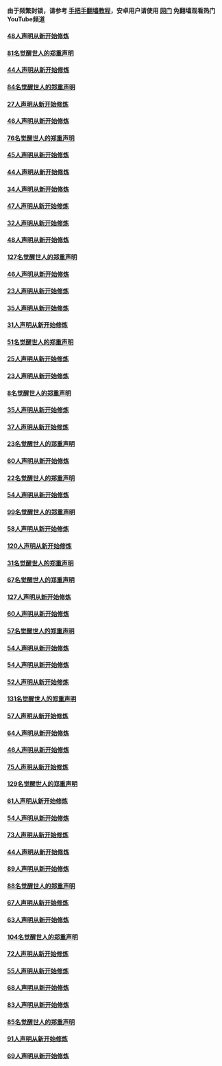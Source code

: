 #### 由于频繁封锁，请参考 [手把手翻墙教程](https://github.com/gfw-breaker/guides/wiki/)，安卓用户请使用 [网门](https://github.com/gfw-breaker/nogfw/blob/master/dl.md?t=03071500) 免翻墙观看热门YouTube频道 

#### [48人声明从新开始修炼](../pages/91/421605.md?t=03071500) 

#### [81名觉醒世人的郑重声明](../pages/91/421656.md?t=03071500) 

#### [44人声明从新开始修炼](../pages/91/421544.md?t=03071500) 

#### [84名觉醒世人的郑重声明](../pages/91/421543.md?t=03071500) 

#### [27人声明从新开始修炼](../pages/91/421465.md?t=03071500) 

#### [46人声明从新开始修炼](../pages/91/421454.md?t=03071500) 

#### [76名觉醒世人的郑重声明](../pages/91/421453.md?t=03071500) 

#### [45人声明从新开始修炼](../pages/91/421452.md?t=03071500) 

#### [44人声明从新开始修炼](../pages/91/421422.md?t=03071500) 

#### [34人声明从新开始修炼](../pages/91/421322.md?t=03071500) 

#### [47人声明从新开始修炼](../pages/91/421264.md?t=03071500) 

#### [32人声明从新开始修炼](../pages/91/421225.md?t=03071500) 

#### [48人声明从新开始修炼](../pages/91/421202.md?t=03071500) 

#### [127名觉醒世人的郑重声明](../pages/91/421224.md?t=03071500) 

#### [46人声明从新开始修炼](../pages/91/421203.md?t=03071500) 

#### [23人声明从新开始修炼](../pages/91/421138.md?t=03071500) 

#### [35人声明从新开始修炼](../pages/91/421122.md?t=03071500) 

#### [31人声明从新开始修炼](../pages/91/421081.md?t=03071500) 

#### [51名觉醒世人的郑重声明](../pages/91/421080.md?t=03071500) 

#### [25人声明从新开始修炼](../pages/91/421020.md?t=03071500) 

#### [23人声明从新开始修炼](../pages/91/420884.md?t=03071500) 

#### [8名觉醒世人的郑重声明](../pages/91/420883.md?t=03071500) 

#### [35人声明从新开始修炼](../pages/91/420809.md?t=03071500) 

#### [37人声明从新开始修炼](../pages/91/420766.md?t=03071500) 

#### [23名觉醒世人的郑重声明](../pages/91/420765.md?t=03071500) 

#### [60人声明从新开始修炼](../pages/91/420727.md?t=03071500) 

#### [22名觉醒世人的郑重声明](../pages/91/420726.md?t=03071500) 

#### [54人声明从新开始修炼](../pages/91/420529.md?t=03071500) 

#### [99名觉醒世人的郑重声明](../pages/91/420528.md?t=03071500) 

#### [58人声明从新开始修炼](../pages/91/420198.md?t=03071500) 

#### [120人声明从新开始修炼](../pages/91/420141.md?t=03071500) 

#### [31名觉醒世人的郑重声明](../pages/91/420197.md?t=03071500) 

#### [67名觉醒世人的郑重声明](../pages/91/420140.md?t=03071500) 

#### [127人声明从新开始修炼](../pages/91/420082.md?t=03071500) 

#### [60人声明从新开始修炼](../pages/91/420081.md?t=03071500) 

#### [57名觉醒世人的郑重声明](../pages/91/420080.md?t=03071500) 

#### [54人声明从新开始修炼](../pages/91/419533.md?t=03071500) 

#### [54人声明从新开始修炼](../pages/91/419532.md?t=03071500) 

#### [52人声明从新开始修炼](../pages/91/419531.md?t=03071500) 

#### [131名觉醒世人的郑重声明](../pages/91/419530.md?t=03071500) 

#### [57人声明从新开始修炼](../pages/91/419430.md?t=03071500) 

#### [64人声明从新开始修炼](../pages/91/419429.md?t=03071500) 

#### [46人声明从新开始修炼](../pages/91/419428.md?t=03071500) 

#### [75人声明从新开始修炼](../pages/91/419427.md?t=03071500) 

#### [129名觉醒世人的郑重声明](../pages/91/419426.md?t=03071500) 

#### [61人声明从新开始修炼](../pages/91/419198.md?t=03071500) 

#### [54人声明从新开始修炼](../pages/91/419197.md?t=03071500) 

#### [73人声明从新开始修炼](../pages/91/419196.md?t=03071500) 

#### [44人声明从新开始修炼](../pages/91/419075.md?t=03071500) 

#### [89人声明从新开始修炼](../pages/91/419074.md?t=03071500) 

#### [88名觉醒世人的郑重声明](../pages/91/419195.md?t=03071500) 

#### [67人声明从新开始修炼](../pages/91/419073.md?t=03071500) 

#### [63人声明从新开始修炼](../pages/91/419072.md?t=03071500) 

#### [104名觉醒世人的郑重声明](../pages/91/419071.md?t=03071500) 

#### [72人声明从新开始修炼](../pages/91/418902.md?t=03071500) 

#### [55人声明从新开始修炼](../pages/91/418901.md?t=03071500) 

#### [68人声明从新开始修炼](../pages/91/418900.md?t=03071500) 

#### [83人声明从新开始修炼](../pages/91/418757.md?t=03071500) 

#### [85名觉醒世人的郑重声明](../pages/91/418899.md?t=03071500) 

#### [91人声明从新开始修炼](../pages/91/418756.md?t=03071500) 

#### [69人声明从新开始修炼](../pages/91/418755.md?t=03071500) 

